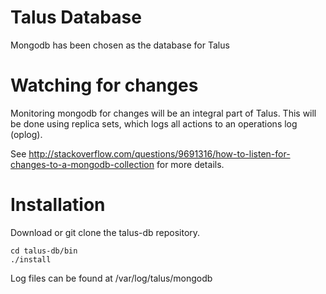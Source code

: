 # Talus Database

Mongodb has been chosen as the database for Talus

# Watching for changes

Monitoring mongodb for changes will be an integral part of
Talus. This will be done using replica sets, which logs all
actions to an operations log (oplog).

See http://stackoverflow.com/questions/9691316/how-to-listen-for-changes-to-a-mongodb-collection
for more details.

# Installation
Download or git clone the talus-db repository.
```
cd talus-db/bin
./install
```

Log files can be found at /var/log/talus/mongodb
